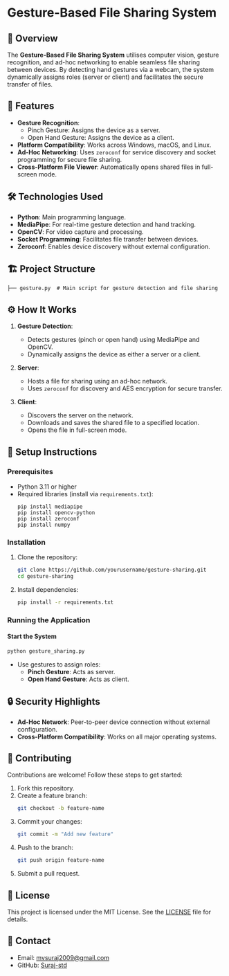 # Gesture-Based File Sharing System

## 🚀 Overview
The **Gesture-Based File Sharing System** utilises computer vision, gesture recognition, and ad-hoc networking to enable seamless file sharing between devices. By detecting hand gestures via a webcam, the system dynamically assigns roles (server or client) and facilitates the secure transfer of files.

## 📜 Features
- **Gesture Recognition**:
  - Pinch Gesture: Assigns the device as a server.
  - Open Hand Gesture: Assigns the device as a client.
- **Platform Compatibility**: Works across Windows, macOS, and Linux.
- **Ad-Hoc Networking**: Uses `zeroconf` for service discovery and socket programming for secure file sharing.
- **Cross-Platform File Viewer**: Automatically opens shared files in full-screen mode.

## 🛠️ Technologies Used
- **Python**: Main programming language.
- **MediaPipe**: For real-time gesture detection and hand tracking.
- **OpenCV**: For video capture and processing.
- **Socket Programming**: Facilitates file transfer between devices.
- **Zeroconf**: Enables device discovery without external configuration.

## 🏗️ Project Structure
```plaintext
├── gesture.py  # Main script for gesture detection and file sharing
```

## ⚙️ How It Works
1. **Gesture Detection**:
   - Detects gestures (pinch or open hand) using MediaPipe and OpenCV.
   - Dynamically assigns the device as either a server or a client.

2. **Server**:
   - Hosts a file for sharing using an ad-hoc network.
   - Uses `zeroconf` for discovery and AES encryption for secure transfer.

3. **Client**:
   - Discovers the server on the network.
   - Downloads and saves the shared file to a specified location.
   - Opens the file in full-screen mode.

## 📂 Setup Instructions

### Prerequisites
- Python 3.11 or higher
- Required libraries (install via `requirements.txt`):
  ```plaintext
  pip install mediapipe
  pip install opencv-python
  pip install zeroconf
  pip install numpy
  ```

### Installation
1. Clone the repository:
   ```bash
   git clone https://github.com/yourusername/gesture-sharing.git
   cd gesture-sharing
   ```
2. Install dependencies:
   ```bash
   pip install -r requirements.txt
   ```

### Running the Application
#### Start the System
   ```bash
   python gesture_sharing.py
   ```
   - Use gestures to assign roles:
     - **Pinch Gesture**: Acts as server.
     - **Open Hand Gesture**: Acts as client.

## 🔒 Security Highlights
- **Ad-Hoc Network**: Peer-to-peer device connection without external configuration.
- **Cross-Platform Compatibility**: Works on all major operating systems.

## 🤝 Contributing
Contributions are welcome! Follow these steps to get started:
1. Fork this repository.
2. Create a feature branch:
   ```bash
   git checkout -b feature-name
   ```
3. Commit your changes:
   ```bash
   git commit -m "Add new feature"
   ```
4. Push to the branch:
   ```bash
   git push origin feature-name
   ```
5. Submit a pull request.

## 📜 License
This project is licensed under the MIT License. See the [LICENSE](LICENSE) file for details.

## 📧 Contact
- Email: [mvsuraj2009@gmail.com](mailto:mvsuraj2009@gmail.com)
- GitHub: [Suraj-std](https://github.com/Suraj-std)
